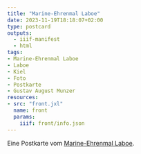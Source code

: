 ```yaml
---
title: "Marine-Ehrenmal Laboe"
date: 2023-11-19T18:18:07+02:00
type: postcard
outputs:
  - iiif-manifest
  - html
tags:
- Marine-Ehrenmal Laboe
- Laboe
- Kiel
- Foto
- Postkarte
- Gustav August Munzer
resources:
- src: "front.jxl"
  name: front
  params:
    iiif: front/info.json
---
```


Eine Postkarte vom [Marine-Ehrenmal Laboe](https://de.wikipedia.org/wiki/Marine-Ehrenmal_Laboe).
